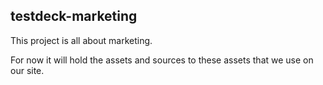 ## testdeck-marketing

This project is all about marketing.

For now it will hold the assets and sources to these assets that we use on our site.

